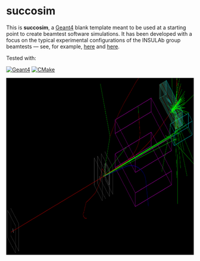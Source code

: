 # succosim

This is **succosim**, a [Geant4](http://www.geant4.org/geant4/) blank template meant to be used at a starting point to create beamtest software simulations. It has been developed with a focus on the typical experimental configurations of the INSULAb group beamtests &mdash; see, for example, [here](https://indico.cern.ch/event/731649/contributions/3237202/) and [here](http://cds.cern.ch/record/2672249).

Tested with:

[![Geant4](https://img.shields.io/badge/Geant4-10.05-blue.svg)](http://www.geant4.org/geant4/) [![CMake](https://img.shields.io/badge/CMake-3.18.2-blue.svg)](https://cmake.org/)

<p align="center">
    <img src="./readme_pics/test_mode.png" alt="readme_pics/anaKrys_setup_example.png" width="990" height="475">
</p>
